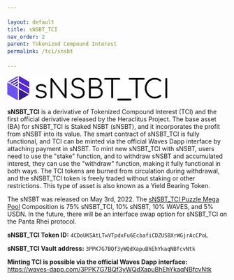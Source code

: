 ```yaml
---

layout: default
title: sNSBT_TCI
nav_order: 2
parent: Tokenized Compound Interest
permalink: /tci/snsbt

---
```


![snsbt-tci](/images/snsbt-tci.png)

**sNSBT_TCI** is a derivative of Tokenized Compound Interest (TCI) and the first official derivative released by the Heraclitus Project. The base asset (BA) for sNSBT_TCI is Staked NSBT (sNSBT), and it incorporates the profit from sNSBT into its value. The smart contract of sNSBT_TCI is fully functional, and TCI can be minted via the official Waves Dapp interface by attaching payment in sNSBT. To mint new sNSBT_TCI with sNSBT, users need to use the "stake" function, and to withdraw sNSBT and accumulated interest, they can use the "withdraw" function, making it fully functional in both ways. The TCI tokens are burned from circulation during withdrawal, and the sNSBT_TCI token is freely traded without staking or other restrictions. This type of asset is also known as a Yield Bearing Token.

The sNSBT was released on May 3rd, 2022. The [sNSBT_TCI Puzzle Mega Pool](https://puzzleswap.org/pools/snsbttci/invest) Composition is 75% sNSBT_TCI, 10% sNSBT, 10% WAVES, and 5% USDN. In the future, there will be an interface swap option for sNSBT_TCI on the Panta Rhei protocol.

**sNSBT_TCI Token ID:**
`4CDoUKSAtLTwVTpdxFu6EcbafiCDZUSBXrWGjrAcCPoL`

**sNSBT_TCI Vault address:**
`3PPK7G7BQf3yWQdXapuBhEhYkaqNBfcvNtk`

**Minting TCI is possible via the official Waves Dapp interface:**
https://waves-dapp.com/3PPK7G7BQf3yWQdXapuBhEhYkaqNBfcvNtk
